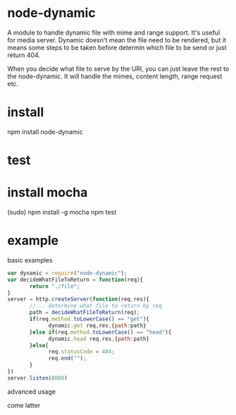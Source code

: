 # node-dynamic
A module to handle dynamic file with mime and range support. It's useful for media server. Dynamic doesn't mean the file need to be rendered, but it means some steps to be taken before determin which file to be send or just return 404.

When you decide what file to serve by the URI, you can just leave the rest to the node-dynamic. It will handle the mimes, content length, range request etc.


# install
npm install node-dynamic

# test
# install mocha
(sudo) npm install -g mocha
npm test

# example

basic examples 

```javascript
var dynamic = require("node-dynamic");
var decideWhatFileToReturn = function(req){
       return "./file";
}
server = http.createServer(function(req,res){
       //... determine what file to return by req 
       path = decideWhatFileToReturn(req);
       if(req.method.toLowerCase() == "get"){
             dynamic.get req,res,{path:path}
       }else if(req.method.toLowerCase() == "head"){
             dynamic.head req,res,{path:path}
       }else{
             req.statusCode = 404;
             req.end("");
       }
})
server.listen(8080)
```

advanced usage

come latter

